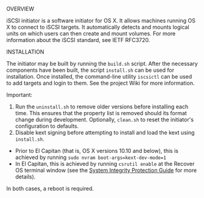
OVERVIEW

iSCSI initiator is a software initiator for OS X. It allows machines running OS X to connect to iSCSI targets. It automatically detects and mounts logical units on which users can then create and mount volumes. For more information about the iSCSI standard, see IETF RFC3720.

INSTALLATION

The initiator may be built by running the `build.sh` script.  After the necessary components have been built, the script `install.sh` can be used for installation.  Once installed, the command-line utility `iscsictl` can be used to add targets and login to them. See the project Wiki for more information.

Important:  

1.  Run the `uninstall.sh` to remove older versions before installing each time.  This ensures that the property list is removed should its format change during development.  Optionally, `clean.sh` to reset the initiator's configuration to defaults.  
2.  Disable kext signing before attempting to install and load the kext using `install.sh`.
 * Prior to El Capitan (that is, OS X versions 10.10 and below), this is achieved by running `sudo nvram boot-args=kext-dev-mode=1`
 * In El Capitan, this is achieved by running `csrutil enable` at the Recover OS terminal window (see the [System Integrity Protection Guide](https://developer.apple.com/library/mac/documentation/Security/Conceptual/System_Integrity_Protection_Guide/KernelExtensions/KernelExtensions.html#//apple_ref/doc/uid/TP40016462-CH4-SW1) for more details).

 In both cases, a reboot is required.

